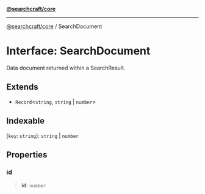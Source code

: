 [**@searchcraft/core**](/reference/sdk/core/README.md)

***

[@searchcraft/core](/reference/sdk/core/globals.md) / SearchDocument

# Interface: SearchDocument

Data document returned within a SearchResult.

## Extends

- `Record`\<`string`, `string` \| `number`\>

## Indexable

\[`key`: `string`\]: `string` \| `number`

## Properties

### id

> **id**: `number`
